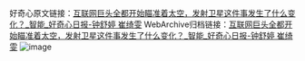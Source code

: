 好奇心原文链接：[互联网巨头全都开始瞄准着太空，发射卫星这件事发生了什么变化？_智能_好奇心日报-钟舒婷 崔绮雯](https://www.qdaily.com/articles/11766.html)
WebArchive归档链接：[互联网巨头全都开始瞄准着太空，发射卫星这件事发生了什么变化？_智能_好奇心日报-钟舒婷 崔绮雯](http://web.archive.org/web/20160729173105/http://www.qdaily.com:80/articles/11766.html)
![image](http://ww3.sinaimg.cn/large/007d5XDply1g3wakidwnvj30u099eb2a)
